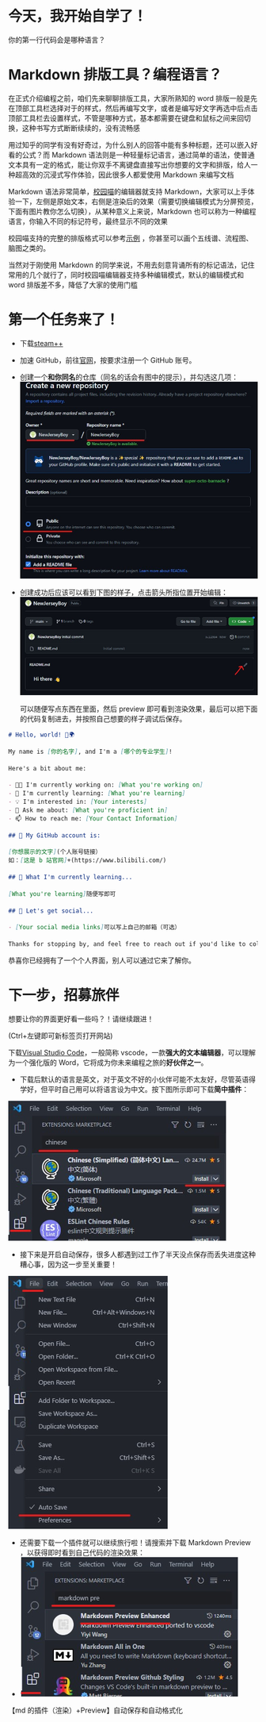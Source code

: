 # 今天，我开始自学了！

你的第一行代码会是哪种语言？

# Markdown 排版工具？编程语言？

在正式介绍编程之前，咱们先来聊聊排版工具，大家所熟知的 word 排版一般是先在顶部工具栏选择对于的样式，然后再编写文字，或者是编写好文字再选中后点击顶部工具栏去设置样式，不管是哪种方式，基本都需要在键盘和鼠标之间来回切换，这种书写方式断断续续的，没有流畅感

用过知乎的同学有没有好奇过，为什么别人的回答中能有多种标题，还可以嵌入好看的公式？而 Markdown 语法则是一种轻量标记语言，通过简单的语法，使普通文本具有一定的格式，能让你双手不离键盘直接写出你想要的文字和排版，给人一种超高效的沉浸式写作体验，因此很多人都爱使用 Markdown 来编写文档

Markdown 语法非常简单，[校园喵](https://xiaoyuancat.cn/)的编辑器就支持 Markdown，大家可以上手体验一下，左侧是原始文本，右侧是渲染后的效果（需要切换编辑模式为分屏预览，下面有图片教你怎么切换），从某种意义上来说，Markdown 也可以称为一种编程语言，你输入不同的标记符号，最终显示不同的效果

校园喵支持的完整的排版格式可以参考[示例](https://ld246.com/guide/markdown) ，你甚至可以画个五线谱、流程图、脑图之类的。

当然对于刚使用 Markdown 的同学来说，不用去刻意背诵所有的标记语法，记住常用的几个就行了，同时校园喵编辑器支持多种编辑模式，默认的编辑模式和 word 排版差不多，降低了大家的使用门槛

# 第一个任务来了！

- 下载[steam++](https://steampp.net/)
- 加速 GitHub，前往[官网](https://github.com/)，按要求注册一个 GitHub 账号。
- 创建一个**和你同名**的仓库（同名的话会有图中的提示），并勾选这几项：
  ![](./images/createProfile.jpg)
- 创建成功后应该可以看到下图的样子，点击箭头所指位置开始编辑：
  ![](./images/editProfile.jpg)

  可以随便写点东西在里面，然后 preview 即可看到渲染效果，最后可以把下面的代码复制进去，并按照自己想要的样子调试后保存。

```markdown
# Hello, world! 👋🌍

My name is [你的名字], and I'm a [哪个的专业学生]!

Here's a bit about me:

- 👩‍💻 I'm currently working on: [What you're working on]
- 🌱 I'm currently learning: [What you're learning]
- 💡 I'm interested in: [Your interests]
- 💬 Ask me about: [What you're proficient in]
- 📫 How to reach me: [Your Contact Information]

## 👷 My GitHub account is:

[你想展示的文字](个人账号链接）
如：[这是 b 站官网]+(https://www.bilibili.com/)

## 📖 What I'm currently learning...

[What you're learning]随便写即可

## 💭 Let's get social...

- [Your social media links]可以写上自己的邮箱（可选）

Thanks for stopping by, and feel free to reach out if you'd like to collaborate!
```

恭喜你已经拥有了一个个人界面，别人可以通过它来了解你。

# 下一步，招募旅伴

想要让你的界面更好看一些吗？！请继续跟进！

(Ctrl+左键即可新标签页打开网站)

下载[Visual Studio Code](https://code.visualstudio.com/)，一般简称 vscode，一款**强大的文本编辑器**，可以理解为一个强化版的 Word，它将成为你未来编程之旅的**好伙伴之一**。

- 下载后默认的语言是英文，对于英文不好的小伙伴可能不太友好，尽管英语得学好，但平时自己用可以将语言设为中文。按下图所示即可下载**简中插件**：

![](./images/cnPlugin.jpg)

- 接下来是开启自动保存，很多人都遇到过工作了半天没点保存而丢失进度这种糟心事，因为这一步至关重要！

![](./images/autoSave.jpg)

- 还需要下载一个插件就可以继续旅行啦！请搜索并下载 Markdown Preview ，以获得即时看到自己代码的渲染效果：
- ![](./images/mdPreview.jpg)

【md 的插件（渲染）+Preview】自动保存和自动格式化
